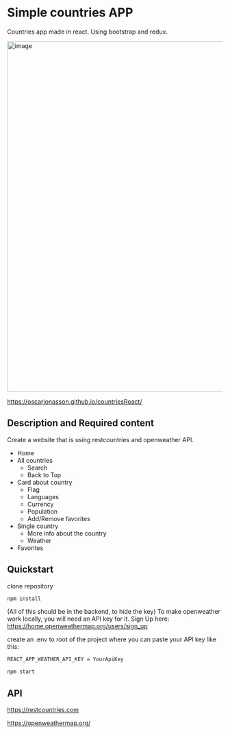 # Simple countries APP

Countries app made in react.
Using bootstrap and redux.

<img width="817" alt="image" src="https://user-images.githubusercontent.com/98033579/192243167-0123b777-f314-4208-85ed-35f0a0541847.png">

https://oscarjonasson.github.io/countriesReact/

## Description and Required content

Create a website that is using restcountries and openweather API.

- Home
- All countries
  - Search
  - Back to Top
- Card about country
  - Flag
  - Languages
  - Currency
  - Population
  - Add/Remove favorites
- Single country
  - More info about the country
  - Weather
- Favorites

## Quickstart

clone repository

```sh
npm install
```
(All of this should be in the backend, to hide the key)
To make openweather work locally, you will need an API key for it.
Sign Up here:
https://home.openweathermap.org/users/sign_up

create an .env to root of the project where you can paste your API key like this:

```txt
REACT_APP_WEATHER_API_KEY = YourApiKey
```


```sh
npm start
```

## API

https://restcountries.com

https://openweathermap.org/
